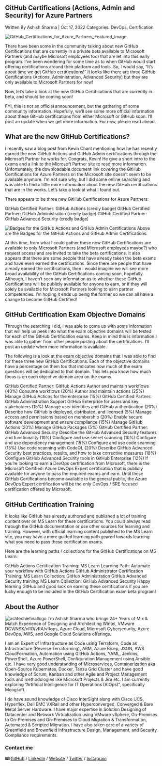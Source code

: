 ## GitHub Certifications (Actions, Admin and Security) for Azure Partners

Written By Ashish Sharma | Oct 17, 2022
Categories: DevOps, Certification

![GitHub_Certifications_for_Azure_Partners_Featured_Image](https://user-images.githubusercontent.com/110538923/196059820-9c867374-f172-4530-82c9-0ea5f1ba1432.png)

There have been some in the community talking about new GitHub Certifications that are currently in a private beta available to Microsoft Partners (and maybe Microsoft employees too) that are let into this early program. I’ve been wondering for some time as to when GitHub would start offering certifications around their platform and tools. So, I would say, “It’s about time we get GitHub certifications!” It looks like there are three GitHub Certifications (Actions, Administration, Advanced Security) but they are only available to Microsoft Partners for now!

Now, let’s take a look at the new GitHub Certifications that are currently in beta, and should be coming soon!

FYI, this is not an official announcement, but the gathering of some community information. Hopefully, we’ll see some more official information about these GitHub certifications from either Microsoft or GitHub soon. I’ll post an update when we get more information. For now, please read ahead.

## What are the new GitHub Certifications?

I recently saw a blog post from Kevin Chant mentioning how he has recently earned the new GitHub Actions and GitHub Admin certifications through the Microsoft Partner he works for. Congrats, Kevin! He give a short intro to the exams and a link to the Microsoft Partner site to read more information. Unfortunately, the downloadable document link covering the GitHub Certifications for Azure Partners on the Microsoft site doesn’t seem to be available anymore. I’m not sure why, but I did some online searching and was able to find a little more information about the new GitHub certifications that are in the works. Let’s take a look at what I found out.

There appears to be three new GitHub Certifications for Azure Partners:

GitHub Certified Partner: GitHub Actions (credly badge)
GitHub Certified Partner: GitHub Administration (credly badge)
GitHub Certified Partner: GitHub Advanced Security (credly badge)

![Badges for the GitHub Actions and GitHub Admin Certifications](https://user-images.githubusercontent.com/110538923/196059893-8289566c-3d30-40e1-8351-1b64b97aa069.png)
Above are the Badges for the GitHub Actions and GitHub Admin Certifications.

At this time, from what I could gather these new GitHub Certifications are available to only Microsoft Partners (and Microsoft employees maybe?) who request access and are invited to take the beta certifications. It also appears that there are some people that have already taken the beta exams and have even earned the certifications. Since there are people that have already earned the certifications, then I would imagine we will see more broad availability of the GitHub Certifications coming soon, hopefully. Although, I haven’t seen any information as to whether these GitHub Certifications will be publicly available for anyone to earn, or if they will solely be available for Microsoft Partners looking to earn partner competencies. I’m hoping it ends up being the former so we can all have a change to become GitHub Certified!

## GitHub Certification Exam Objective Domains

Through the searching I did, I was able to come up with some information that will help us peek into what the exam objective domains will be tested for each of the GitHub Certification exams. Keep in mind this is information I was able to gather from other people posting about the certifications. I’ll post an update when more information is available.

The following is a look at the exam objective domains that I was able to find for these three new GitHub Certifications. Each of the objective domains have a percentage on them too that indicates how much of the exam questions will be dedicated to that domain. This lets you know how much focus is on each objective domain area on the exams.

GitHub Certified Partner: GitHub Actions
Author and maintain workflows (40%)
Consume workflows (20%)
Author and maintain actions (25%)
Manage GitHub Actions for the enterprise (15%)
GitHub Certified Partner: GitHub Administration
Support GitHub Enterprise for users and key stakeholders (15%)
Manage user identities and GitHub authentication (20%)
Describe how GitHub is deployed, distributed, and licensed (5%)
Manage access and permissions based on membership (20%)
Enable secure software development and ensure compliance (15%)
Manage GitHub Actions (20%)
Manage GitHub Packages (5%)
GitHub Certified Partner: GitHub Advanced Security
Describe the GitHub Advanced Security features and functionality (10%)
Configure and use secret scanning (10%)
Configure and use dependency management (15%)
Configure and use code scanning (15%)
Use code scanning with CodeQL (20%)
Describe GitHub Advanced Security best practices, results, and how to take corrective measures (18%)
Configure GitHub Advanced Security tools in GitHub Enterprise (12%)
If you’re looking to earn a DevOps certification from Microsoft, there is the Microsoft Certified: Azure DevOps Expert certification that is publicly available for anyone to pass the required exams and earn. Until these GitHub Certifications become available to the general public, the Azure DevOps Expert certification will be the only DevOps / SRE focused certification offered by Microsoft.

## GitHub Certification Training

It looks like GitHub has already authored and published a lot of training content over on MS Learn for these certifications. You could always read through the GitHub documentation or use other sources for learning and training. However, with official learning content published to the MS Learn site, you may have a more guided learning path geared towards learning what you need to pass these certification exams.

Here are the learning paths / collections for the GitHub Certifications on MS Learn:

GitHub Actions Certification Training: MS Learn Learning Path: Automate your workflow with GitHub Actions
GitHub Administrator Certification Training: MS Learn Collection: GitHub Administration
GitHub Advanced Security training: MS Learn Collection: GitHub Advanced Security
Happy learning GitHub and good luck on earning these certifications if you are lucky enough to be included in the GitHub Certification exam beta program!

## About the Author
![ashtechiefinallogo](https://user-images.githubusercontent.com/110538923/196060242-9076fe6b-a236-43b9-bdf7-0d5f1e0b5a8d.png)
I`m Ashish Sharma who brings 24+ Years of Mix & Match Experience of Designing and Architecting Wintel, VMware DCV/NSX/vRO/vRA/vRops, Azure Cloud, Microsoft Cybersecurity, Azure DevOps, AWS, and Google Cloud Solutions offerings.

I am an Expert of Infrastructure as Code using Terraform, Code as Infrastructure (Reverse Terraforming), ARM, Azure Bicep, JSON, AWS CloudFormation, Automation using GitHub Actions, YAML, Jenkins, PowerShell, Azure PowerShell, Configuration Management using Ansible etc. I have very good understanding of Microservices, Containerization aka Open-Source Kubernetes, Docker, Tanzu Grid Cluster and have good knowledge of Scrum, Kanban and other Agile and Project Management tools and methodologies like Microsoft Projects & Jira etc. I am currently exploring “Artificial Intelligence for IT Operations (AIOps)”, specifically Moogsoft.

I do have sound knowledge of Cisco InterSight along with Cisco UCS, Hyperflex, Dell EMC VXRail and other Hyperconverged, Converged & Bare Metal Server Hardware. I have major expertise in Solution Designing of Datacenter and Network Virtualization using VMware vSphere, On-Premises to On-Premises and On-Premises to Cloud Migration & Transformation, Automated & Scripted Migration. I have also taken care of a variety of Greenfield and Brownfield Infrastructure Design, Management, and Security Compliance requirements.

### Contact me

 **⌨️**  [GitHub](https://github.com/ashtechiedevops/) / [LinkedIn](https://www.linkedin.com/in/ashish-sharma-51b3a19/) / [Website](https://ashtechie.com/) / [Twitter](https://twitter.com/ashtechie777/) / [Instagram](https://www.instagram.com/ashtechieworld/)
 
 
